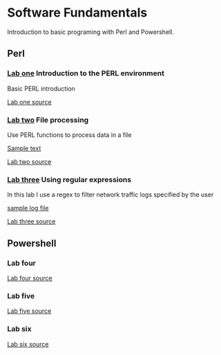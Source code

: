 # Software Fundamentals

Introduction to basic programing with Perl and Powershell.

## Perl

### [Lab one](https://github.com/Hassan-Al/Comp-Sec-Investigations/blob/master/Lab%201.pdf) Introduction to the PERL environment

Basic PERL introduction

[Lab one source](https://github.com/Hassan-Al/Comp-Sec-Investigations/blob/master/lab1.pl)

### [Lab two](https://github.com/Hassan-Al/Comp-Sec-Investigations/blob/master/Lab2.pdf) File processing

Use PERL functions to process data in a file

[Sample text](https://github.com/Hassan-Al/Comp-Sec-Investigations/blob/master/TestFile.txt)

[Lab two source](https://github.com/Hassan-Al/Comp-Sec-Investigations/blob/master/lab2.pl)

### [Lab three](https://github.com/Hassan-Al/Comp-Sec-Investigations/blob/master/lab3.pdf) Using regular expressions

In this lab I use a regex to filter network traffic logs specified by the user

[sample log file](https://github.com/Hassan-Al/Comp-Sec-Investigations/blob/master/sample.log)

[Lab three source](https://github.com/Hassan-Al/Comp-Sec-Investigations/blob/master/lab3.pl)

## Powershell

### Lab four

[Lab four source](https://github.com/Hassan-Al/Comp-Sec-Investigations/blob/master/Lab4.ps1)

### Lab five

[Lab five source](https://github.com/Hassan-Al/Comp-Sec-Investigations/blob/master/Lab5.ps1)

### Lab six

[Lab six source](https://github.com/Hassan-Al/Comp-Sec-Investigations/blob/master/lab6.ps1)

